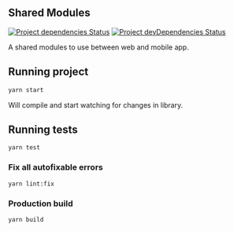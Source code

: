 ## Shared Modules

[![Project dependencies Status](https://david-dm.org/Neufund/platform-frontend/status.svg?path=packages/shared-modules)](https://david-dm.org/Neufund/platform-frontend?path=packages/shared-modules)
[![Project devDependencies Status](https://david-dm.org/Neufund/platform-frontend/dev-status.svg?path=packages/shared-modules)](https://david-dm.org/Neufund/platform-frontend?type=dev&path=packages/shared-modules)

A shared modules to use between web and mobile app.

## Running project

```sh
yarn start
```

Will compile and start watching for changes in library.

## Running tests

```
yarn test
```

### Fix all autofixable errors

```
yarn lint:fix
```

### Production build

```
yarn build
```
